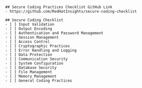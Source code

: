     ## Secure Coding Practices Checklist GitHub Link
    - https://github.com/RedHatInsights/secure-coding-checklist

    ## Secure Coding Checklist
    - [ ] Input Validation
    - [ ] Output Encoding
    - [ ] Authentication and Password Management
    - [ ] Session Management
    - [ ] Access Control
    - [ ] Cryptographic Practices
    - [ ] Error Handling and Logging
    - [ ] Data Protection
    - [ ] Communication Security
    - [ ] System Configuration
    - [ ] Database Security
    - [ ] File Management
    - [ ] Memory Management
    - [ ] General Coding Practices